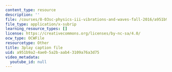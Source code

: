 ```yaml
---
content_type: resource
description: ''
file: /courses/8-03sc-physics-iii-vibrations-and-waves-fall-2016/a951b9a24ae05a2baab43109a76a3d75_kKIQ1h9UuA.vtt
file_type: application/x-subrip
learning_resource_types: []
license: https://creativecommons.org/licenses/by-nc-sa/4.0/
ocw_type: OCWFile
resourcetype: Other
title: 3play caption file
uid: a951b9a2-4ae0-5a2b-aab4-3109a76a3d75
video_metadata:
  youtube_id: null
---
```


